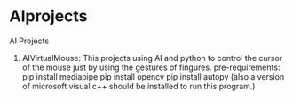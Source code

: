 # AIprojects
AI Projects


1. AIVirtualMouse: This projects using AI and python to control the cursor of the mouse just by using the gestures of fingures.
      pre-requirements: pip install mediapipe
                        pip install opencv
                        pip install autopy
                        (also a version of microsoft visual c++ should be installed to run this program.)
                       
